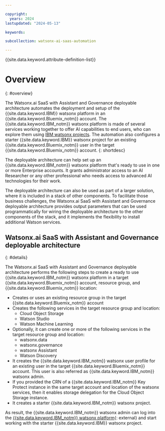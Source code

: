 ```yaml
---

copyright:
  years: 2024
lastupdated: "2024-05-13"

keywords:

subcollection: watsonx-ai-saas-automation

---
```



{{site.data.keyword.attribute-definition-list}}

# Overview
{: #overview}

The Watsonx.ai SaaS with Assistant and Governance deployable architecture automates the deployment and setup of the {{site.data.keyword.IBM}} watsonx platform in an {{site.data.keyword.Bluemix_notm}} account. The {{site.data.keyword.IBM_notm}} watsonx platform is made of several services working together to offer AI capabilities to end users, who can explore them using [IBM watsonx projects](https://dataplatform.cloud.ibm.com/docs/content/wsj/manage-data/manage-projects.html?context=wx&audience=wdp). The automation also configures a starter {{site.data.keyword.IBM}} watsonx project for an existing {{site.data.keyword.Bluemix_notm}} user in the target {{site.data.keyword.Bluemix_notm}} account. 
{: shortdesc}

The deployable architecture can help set up an {{site.data.keyword.IBM_notm}} watsonx platform that's ready to use in one or more Enterprise accounts. It grants administrator access to an AI Researcher or any other professional who needs access to advanced AI technologies for their work.

The deployable architecture can also be used as part of a larger solution, where it is included in a stack of other components. To facilitate those business challenges, the Watsonx.ai SaaS with Assistant and Governance deployable architecture provides output parameters that can be used programmatically for wiring the deployable architecture to the other components of the stack, and it implements the flexibility to install additional Watson services.

## Watsonx.ai SaaS with Assistant and Governance deployable architecture
{: #details}

The Watsonx.ai SaaS with Assistant and Governance deployable architecture performs the following steps to create a ready to use {{site.data.keyword.IBM_notm}} watsonx platform in a target {{site.data.keyword.Bluemix_notm}} account, resource group, and {{site.data.keyword.Bluemix_notm}} location:

- Creates or uses an existing resource group in the target {{site.data.keyword.Bluemix_notm}} account
- Creates the following services in the target resource group and location:
  - Cloud Object Storage
  - Watson Studio
  - Watson Machine Learning
- Optionally, it can create one or more of the following services in the target resource group and location:
  - watsonx.data
  - watsonx.governance
  - watsonx Assistant
  - Watson Discovery
- It creates the {{site.data.keyword.IBM_notm}} watsonx user profile for an existing user in the target {{site.data.keyword.Bluemix_notm}} account. This user is also referred as {{site.data.keyword.IBM_notm}} watsonx admin.
- If you provided the CRN of a {{site.data.keyword.IBM_notm}} Key Protect instance in the same target account and location of the watsonx services, then it enables
  storage delegation for the Cloud Object Storage instance.
- It creates a starter {{site.data.keyword.IBM_notm}} watsonx project.

As result, the {{site.data.keyword.IBM_notm}} watsonx admin can log into the [{{site.data.keyword.IBM_notm}} watsonx platform](http://dataplatform.cloud.ibm.com/wx/home?context=wx){: external} and start working with the starter {{site.data.keyword.IBM}} watsonx project.
